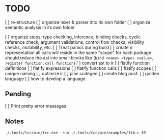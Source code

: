 # TODO

[ ] re-structure
  [ ] organize lexer & parser into its own folder
  [ ] organize semantic analysis in its own folder

[ ] organize steps: type checking, inference, binding checks, cyclic reference check, argument validations, control flow checks, visibility checks, mutability, etc.
  [ ] Treat panics during build
[ ] create ir representation
  all calls will reside in the same "scope" for each package
  should reduce the ast into small blocks like (`bind <name> <type> <value>`, `register function`, `call function`) 
[ ] convert ast to ir
  [ ] flatify function definitions
  [ ] flatify expressions
  [ ] flatify function calls
  [ ] flatify scopes
  [ ] unique naming
[ ] optimize ir
[ ] plan codegen
[ ] create blog post:
  [ ] golden language
  [ ] how to develop a language







## Pending

[ ] Print pretty error messages



## Notes

```
./.tools/tcc/win/tcc.exe -run ./.tools/tcc/win/examples/fib.c 30
```